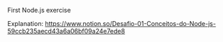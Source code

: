 First Node.js exercise

Explanation:
https://www.notion.so/Desafio-01-Conceitos-do-Node-js-59ccb235aecd43a6a06bf09a24e7ede8
